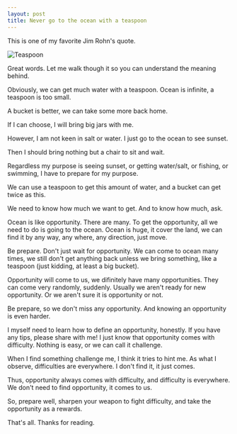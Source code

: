 ```yaml
---
layout: post
title: Never go to the ocean with a teaspoon
---
```


This is one of my favorite Jim Rohn's quote.

![Teaspoon](https://cloud.githubusercontent.com/assets/2004218/26551233/087d6650-44b4-11e7-8cbe-bb1b093e10ce.png)

Great words. Let me walk though it so you can understand the meaning behind.

Obviously, we can get much water with a teaspoon. Ocean is infinite, a teaspoon
is too small.

A bucket is better, we can take some more back home.

If I can choose, I will bring big jars with me.

However, I am not keen in salt or water. I just go to the ocean to see sunset.

Then I should bring nothing but a chair to sit and wait.

Regardless my purpose is seeing sunset, or getting water/salt, or fishing, or swimming,
I have to prepare for my purpose.

We can use a teaspoon to get this amount of water, and a bucket can get twice
as this.

We need to know how much we want to get. And to know how much, ask.

Ocean is like opportunity. There are many. To get the opportunity, all we need to
do is going to the ocean. Ocean is huge, it cover the land,
we can find it by any way, any where, any direction, just move.

Be prepare. Don't just wait for opportunity. We can come to ocean many times,
we still don't get anything back unless we bring something, like a teaspoon
(just kidding, at least a big bucket).

Opportunity will come to us, we difinitely have many opportunities.
They can come very randomly, suddenly. Usually we aren't ready for new
opportunity. Or we aren't sure it is opportunity or not.

Be prepare, so we don't miss any opportunity. And knowing an opportunity is
even harder.

I myself need to learn how to define an opportunity, honestly. If you have any
tips, please share with me! I just know that opportunity comes with difficulty.
Nothing is easy, or we can call it challenge.

When I find something challenge me, I think it tries to hint me.
As what I observe, difficulties are everywhere. I don't find it, it just comes.

Thus, opportunity always comes with difficulty, and difficulty is everywhere.
We don't need to find opportunity, it comes to us.

So, prepare well, sharpen your weapon to fight difficulty, and take the
opportunity as a rewards.

That's all. Thanks for reading.
